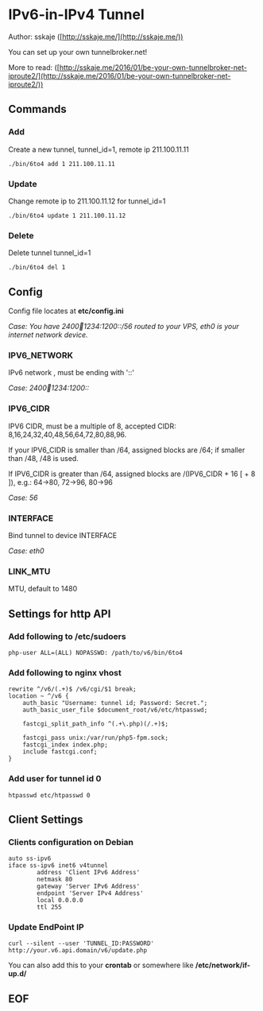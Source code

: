# IPv6-in-IPv4 Tunnel 

Author: sskaje ([http://sskaje.me/](http://sskaje.me/))

You can set up your own tunnelbroker.net!


More to read: ([http://sskaje.me/2016/01/be-your-own-tunnelbroker-net-iproute2/](http://sskaje.me/2016/01/be-your-own-tunnelbroker-net-iproute2/))

## Commands
### Add
Create a new tunnel, tunnel_id=1, remote ip 211.100.11.11

```
./bin/6to4 add 1 211.100.11.11
```

### Update
Change remote ip to 211.100.11.12 for tunnel_id=1 

```
./bin/6to4 update 1 211.100.11.12
```

### Delete
Delete tunnel tunnel_id=1

```
./bin/6to4 del 1
```


## Config

Config file locates at **etc/config.ini**

*Case: You have 2400:1234:1234:1200::/56 routed to your VPS, eth0 is your internet network device.*

### IPV6_NETWORK
IPv6 network , must be ending with '::'

*Case: 2400:1234:1234:1200::*

### IPV6_CIDR

IPV6 CIDR, must be a multiple of 8, accepted CIDR: 8,16,24,32,40,48,56,64,72,80,88,96.

If your IPV6_CIDR is smaller than /64, assigned blocks are /64; if smaller than /48, /48 is used.

If IPV6_CIDR is greater than /64, assigned blocks are /(IPV6_CIDR + 16 [ + 8 ]), e.g.: 64->80, 72->96, 80->96

*Case: 56*


### INTERFACE
Bind tunnel to device INTERFACE

*Case: eth0*

### LINK_MTU
MTU, default to 1480



## Settings for http API

### Add following to /etc/sudoers

```
php-user ALL=(ALL) NOPASSWD: /path/to/v6/bin/6to4
```

### Add following to nginx vhost 

```
rewrite ^/v6/(.+)$ /v6/cgi/$1 break;
location ~ ^/v6 {
    auth_basic "Username: tunnel id; Password: Secret.";
    auth_basic_user_file $document_root/v6/etc/htpasswd;

    fastcgi_split_path_info ^(.+\.php)(/.+)$;

    fastcgi_pass unix:/var/run/php5-fpm.sock;
    fastcgi_index index.php;
    include fastcgi.conf;
}

```

### Add user for tunnel id 0
```
htpasswd etc/htpasswd 0
```

## Client Settings

### Clients configuration on Debian
```
auto ss-ipv6
iface ss-ipv6 inet6 v4tunnel
        address 'Client IPv6 Address'
        netmask 80
        gateway 'Server IPv6 Address'
        endpoint 'Server IPv4 Address'
        local 0.0.0.0
        ttl 255

```
### Update EndPoint IP


```
curl --silent --user 'TUNNEL_ID:PASSWORD' http://your.v6.api.domain/v6/update.php
```
You can also add this to your **crontab** or somewhere like **/etc/network/if-up.d/**


## EOF


